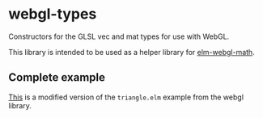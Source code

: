 # webgl-types

Constructors for the GLSL vec and mat types for use with WebGL.

This library is intended to be used as a helper library for [elm-webgl-math](http://package.elm-lang.org/packages/Zinggi/elm-webgl-math/latest).

## Complete example
[This](examples/Example.elm) is a modified version of the `triangle.elm` example from the webgl library.
